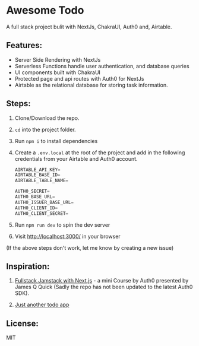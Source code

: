 # Awesome Todo

A full stack project bulit with NextJs, ChakraUI, Auth0 and, Airtable.

## Features:

- Server Side Rendering with NextJs
- Serverless Functions handle user authentication, and database queries
- UI components built with ChakraUI
- Protected page and api routes with Auth0 for NextJs
- Airtable as the relational database for storing task information.

## Steps:

1. Clone/Download the repo.
2. `cd` into the project folder.
3. Run `npm i` to install dependencies
4. Create a `.env.local` at the root of the project and add in the following credentials from your Airtable and Auth0 account.

   ```javascript
   AIRTABLE_API_KEY=
   AIRTABLE_BASE_ID=
   AIRTABLE_TABLE_NAME=

   AUTH0_SECRET=
   AUTH0_BASE_URL=
   AUTH0_ISSUER_BASE_URL=
   AUTH0_CLIENT_ID=
   AUTH0_CLIENT_SECRET=
   ```

5. Run `npm run dev` to spin the dev server
6. Visit [http://localhost:3000/](http://localhost:3000/) in your browser

(If the above steps don't work, let me know by creating a new issue)

## Inspiration:

1. [Fullstack Jamstack with Next.js](https://youtu.be/TNKzKtNTjls?list=PLZ14qQz3cfJJOcbbVi_nVEPqC2334LLMz) - a mini Course by Auth0 presented by James Q Quick (Sadly the repo has not been updated to the latest Auth0 SDK).

2. [Just another todo app](https://github.com/harshb16/just-another-todo)

## License:

MIT
